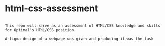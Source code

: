 # html-css-assessment
~~~~~~~~~~~~~~~~~~~~~~~~~~~~~~~~~~~~~~~~~~~~~~~~~~

This repo will serve as an assessment of HTML/CSS knowledge and skills for Optimal's HTML/CSS position. 

A figma design of a webpage was given and producing it was the task 
